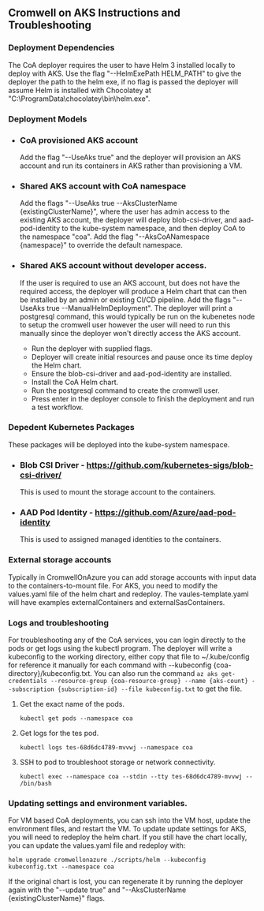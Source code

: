 ## Cromwell on AKS Instructions and Troubleshooting

### Deployment Dependencies
The CoA deployer requires the user to have Helm 3 installed locally to deploy with AKS. Use the flag "--HelmExePath HELM_PATH" to give the deployer the path to the helm exe, if no flag is passed the deployer will assume Helm is installed with Chocolatey at "C:\\ProgramData\\chocolatey\\bin\\helm.exe".

### Deployment Models

- ### CoA provisioned AKS account
    Add the flag "--UseAks true" and the deployer will provision an AKS account and run its containers in AKS rather than provisioning a VM. 
- ### Shared AKS account with CoA namespace
    Add the flags "--UseAks true --AksClusterName {existingClusterName}", where the user has admin access to the existing AKS account, the deployer will deploy blob-csi-driver, and aad-pod-identity to the kube-system namespace, and then deploy CoA to the namespace "coa". Add the flag "--AksCoANamespace {namespace}" to override the default namespace.
- ### Shared AKS account without developer access. 
    If the user is required to use an AKS account, but does not have the required access, the deployer will produce a Helm chart that can then be installed by an admin or existing CI/CD pipeline. Add the flags "--UseAks true --ManualHelmDeployment". The deployer will print a postgresql command, this would typically be run on the kubenetes node to setup the cromwell user however the user will need to run this manually since the deployer won't directly access the AKS account. 

    - Run the deployer with supplied flags. 
    - Deployer will create initial resources and pause once its time deploy the Helm chart.
    - Ensure the blob-csi-driver and aad-pod-identity are installed.
    - Install the CoA Helm chart. 
    - Run the postgresql command to create the cromwell user. 
    - Press enter in the deployer console to finish the deployment and run a test workflow. 

### Depedent Kubernetes Packages
These packages will be deployed into the kube-system namespace.
- ### Blob CSI Driver - https://github.com/kubernetes-sigs/blob-csi-driver/
    This is used to mount the storage account to the containers.
- ### AAD Pod Identity - https://github.com/Azure/aad-pod-identity
    This is used to assigned managed identities to the containers. 

### External storage accounts
Typically in CromwellOnAzure you can add storage accounts with input data to the containers-to-mount file. For AKS, you need to modify the values.yaml file of the helm chart and redeploy. The vaules-template.yaml will have examples externalContainers and externalSasContainers. 

### Logs and troubleshooting
For troubleshooting any of the CoA services, you can login directly to the pods or get logs using the kubectl program. The deployer will write a kubeconfig to the working directory, either copy that file to ~/.kube/config for reference it manually for each command with --kubeconfig {coa-directory}/kubeconfig.txt. You can also run the command `az aks get-credentials --resource-group {coa-resource-group} --name {aks-count} --subscription {subscription-id} --file kubeconfig.txt` to get the file.

1. Get the exact name of the pods. 

    `kubectl get pods --namespace coa`
2. Get logs for the tes pod.

    `kubectl logs tes-68d6dc4789-mvvwj --namespace coa`
3. SSH to pod to troubleshoot storage or network connectivity.

    `kubectl exec --namespace coa --stdin --tty tes-68d6dc4789-mvvwj -- /bin/bash`

### Updating settings and environment variables.

For VM based CoA deployments, you can ssh into the VM host, update the environment files, and restart the VM. 
To update update settings for AKS, you will need to redeploy the helm chart. If you still have the chart locally, 
you can update the values.yaml file and redeploy with:

`helm upgrade cromwellonazure ./scripts/helm --kubeconfig kubeconfig.txt --namespace coa`

If the original chart is lost, you can regenerate it by running the deployer again with the "--update true" and "--AksClusterName {existingClusterName}" flags. 